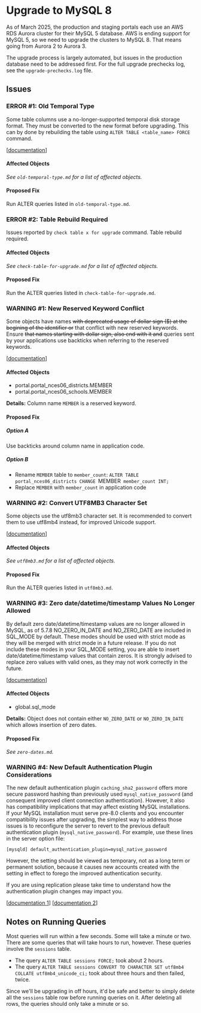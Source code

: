 # Upgrade to MySQL 8

As of March 2025, the production and staging portals each use an AWS RDS Aurora cluster for their MySQL 5 database. AWS is ending support for MySQL 5, so we need to upgrade the clusters to MySQL 8. That means going from Aurora 2 to Aurora 3.

The upgrade process is largely automated, but issues in the production database need to be addressed first. For the full upgrade prechecks log, see the `upgrade-prechecks.log` file.

## Issues

### ERROR #1: Old Temporal Type

Some table columns use a no-longer-supported temporal disk storage format. They must be converted to the new format before upgrading. This can by done by rebuilding the table using `ALTER TABLE <table_name> FORCE` command.

[[documentation](https://mysqlserverteam.com/mysql-8-0-removing-support-for-old-temporal-datatypes/)]

#### Affected Objects

_See `old-temporal-type.md` for a list of affected objects._

#### Proposed Fix

Run ALTER queries listed in `old-temporal-type.md`.

### ERROR #2: Table Rebuild Required

Issues reported by `check table x for upgrade` command. Table rebuild required.

#### Affected Objects

_See `check-table-for-upgrade.md` for a list of affected objects._

#### Proposed Fix

Run the ALTER queries listed in `check-table-for-upgrade.md`.

### WARNING #1: New Reserved Keyword Conflict

Some objects have names ~~with deprecated usage of dollar sign ($) at the begining of the identifier or~~ that conflict with new reserved keywords. Ensure ~~that names starting with dollar sign, also end with it and~~ queries sent by your applications use backticks when referring to the reserved keywords.

[[documentation](https://dev.mysql.com/doc/refman/en/keywords.html)]

#### Affected Objects

- portal.portal_nces06_districts.MEMBER
- portal.portal_nces06_schools.MEMBER

**Details:** Column name `MEMBER` is a reserved keyword.

#### Proposed Fix

##### Option A
Use backticks around column name in application code.

##### Option B
- Rename `MEMBER` table to `member_count`: `ALTER TABLE portal_nces06_districts CHANGE `MEMBER` member_count INT;`
- Replace `MEMBER` with `member_count` in application code

### WARNING #2: Convert UTF8MB3 Character Set

Some objects use the utf8mb3 character set. It is recommended to convert them to use utf8mb4 instead, for improved Unicode support.

[[documentation](https://dev.mysql.com/doc/refman/8.0/en/charset-unicode-utf8mb3.html)]

#### Affected Objects

_See `utf8mb3.md` for a list of affected objects._

#### Proposed Fix

Run the ALTER queries listed in `utf8mb3.md`.

### WARNING #3: Zero date/datetime/timestamp Values No Longer Allowed

By default zero date/datetime/timestamp values are no longer allowed in MySQL, as of 5.7.8 NO_ZERO_IN_DATE and NO_ZERO_DATE are included in SQL_MODE by default. These modes should be used with strict mode as they will be merged with strict mode in a future release. If you do not include these modes in your SQL_MODE setting, you are able to insert date/datetime/timestamp values that contain zeros. It is strongly advised to replace zero values with valid ones, as they may not work correctly in the future.

[[documentation](https://lefred.be/content/mysql-8-0-and-wrong-dates/)]

#### Affected Objects

- global.sql_mode

**Details:** Object does not contain either `NO_ZERO_DATE` or `NO_ZERO_IN_DATE` which allows insertion of zero dates.

#### Proposed Fix

_See `zero-dates.md`._

### WARNING #4: New Default Authentication Plugin Considerations

The new default authentication plugin `caching_sha2_password` offers more secure password hashing than previously used `mysql_native_password` (and consequent improved client connection authentication). However, it also has compatibility implications that may affect existing MySQL installations. If your MySQL installation must serve pre-8.0 clients and you encounter compatibility issues after upgrading, the simplest way to address those issues is to reconfigure the server to revert to the previous default authentication plugin (`mysql_native_password`). For example, use these lines in the server option file:

```
[mysqld] default_authentication_plugin=mysql_native_password
```

However, the setting should be viewed as temporary, not as a long term or permanent solution, because it causes new accounts created with the setting in effect to forego the improved authentication security.

If you are using replication please take time to understand how the authentication plugin changes may impact you.

[[documentation 1](https://dev.mysql.com/doc/refman/8.0/en/upgrading-from-previous-series.html#upgrade-caching-sha2-password-compatibility-issues)]
[[documentation 2](https://dev.mysql.com/doc/refman/8.0/en/upgrading-from-previous-series.html#upgrade-caching-sha2-password-replication)]

## Notes on Running Queries

Most queries will run within a few seconds. Some will take a minute or two. There are some queries that will take hours to run, however. These queries involve the `sessions` table.

- The query `ALTER TABLE sessions FORCE;` took about 2 hours.
- The query `ALTER TABLE sessions CONVERT TO CHARACTER SET utf8mb4 COLLATE utf8mb4_unicode_ci;` took about three hours and then failed, twice.

Since we'll be upgrading in off hours, it'd be safe and better to simply delete all the `sessions` table row before running queries on it. After deleting all rows, the queries should only take a minute or so.

